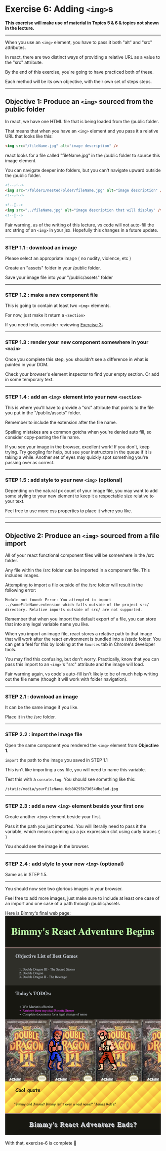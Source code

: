# Exercise 6: Adding `<img>`s

**This exercise will make use of material in Topics 5 & 6 & topics not shown in the lecture.**

---

When you use an `<img>` element, you have to pass it both "alt" and "src" attributes.

In react, there are two distinct ways of providing a relative URL as a value to the "src" attribute.

By the end of this exercise, you're going to have practiced both of these.

Each method will be its own objective, with their own set of steps steps.

---

## **Objective 1**: Produce an `<img>` sourced from the public folder

In react, we have one HTML file that is being loaded from the /public folder.

That means that when you have an `<img>` element and you pass it a relative URL that looks like this:

```HTML
<img src="/fileName.jpg" alt="image description" />
```

react looks for a file called "fileName.jpg" in the /public folder to source this image element.

You can navigate deeper into folders, but you can't navigate upward outside the /public folder.

```HTML
<!--✅-->
<img src="/folder1/nestedFolder/fileName.jpg" alt="image description" />
<!--✅-->
```

```HTML
<!--🚫-->
<img src="../fileName.jpg" alt="image description that will display" />
<!--🚫-->
```

Fair warning, as of the writing of this lecture, vs code will not auto-fill the src string of an `<img>` in your jsx.  Hopefully this changes in a future update. 

---

### **STEP 1.1** : download an image

Please select an appropriate image ( no nudity, violence, etc )

Create an "assets" folder in your /public folder.

Save your image file into your "/public/assets" folder

---

### **STEP 1.2** : make a new component file

This is going to contain at least two `<img>` elements.

For now, just make it return a `<section>`

If you need help, consider reviewing [Exercise 3:](./workshop/exercise-3.md)

---

### **STEP 1.3** : render your new component somewhere in your `<main>`

Once you complete this step, you shouldn't see a difference in what is painted in your DOM.

Check your browser's element inspector to find your empty section.  Or add in some temporary text.

---

### **STEP 1.4** : add an `<img>` element into your new `<section>`

This is where you'll have to provide a "src" attribute that points to the file you put in the "/public/assets" folder.

Remember to include the extension after the file name.

Spelling mistakes are a common gotcha when you're denied auto fill, so consider copy-pasting the file name.

If you see your image in the browser, excellent work!  If you don't, keep trying.  Try googling for help, but see your instructors in the queue if it is taking a while.  Another set of eyes may quickly spot something you're passing over as correct.

---

### **STEP 1.5** : add style to your new `<img>` (optional)

Depending on the natural px count of your image file, you may want to add some styling to your new element to keep it a respectable size relative to your text.

Feel free to use more css properties to place it where you like.

---
---

## **Objective 2**: Produce an `<img>` sourced from a file import

All of your react functional component files will be somewhere in the /src folder.

Any file within the /src folder can be imported in a component file.  This includes images.

Attempting to import a file outside of the /src folder will result in the following error:

```
Module not found: Error: You attempted to import ../someFileName.extension which falls outside of the project src/ directory. Relative imports outside of src/ are not supported.
```

Remember that when you import the default export of a file, you can store that into any legal variable name you like.

When you import an image file, react stores a relative path to that image that will work after the react environment is bundled into a /static folder.  You can get a feel for this by looking at the `Sources` tab in Chrome's developer tools.

You may find this confusing, but don't worry. Practically, know that you can pass this import to an `<img>`'s "src" attribute and the image will load.

Fair warning again, vs code's auto-fill isn't likely to be of much help writing out the file name (though it will work with folder navigation).

---

### **STEP 2.1** : download an image

It can be the same image if you like.

Place it in the /src folder.

---

### **STEP 2.2** : import the image file

Open the same component you rendered the `<img>` element from **Objective 1**.

`import` the path to the image you saved in STEP 1.1

This isn't like importing a css file, you will need to name this variable.

Test this with a `console.log`.  You should see something like this:

```
/static/media/yourFileName.6cb80295b73654dbe5ad.jpg
```

---

### **STEP 2.3** : add a new `<img>` element beside your first one

Create another `<img>` element beside your first.

Pass it the path you just imported.  You will literally need to pass it the variable, which means opening up a jsx expression slot using curly braces ` { } `

You should see the image in the browser.

---

### **STEP 2.4** : add style to your new `<img>` (optional)

Same as in STEP 1.5.

---

You should now see two glorious images in your browser.

Feel free to add more images, just make sure to include at least one case of an import and one case of a path through /public/assets

Here is Bimmy's final web page:
![Bimmy's browser after exercise-6](./assets/e6a1.png)

With that, exercise-6 is complete 🎉